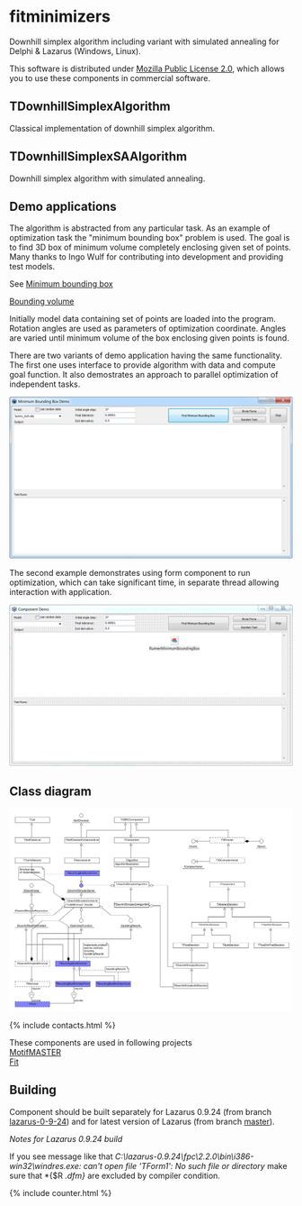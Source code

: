 # fitminimizers
Downhill simplex algorithm including variant with simulated annealing for Delphi & Lazarus (Windows, Linux). 

This software is distributed under [Mozilla Public License 2.0](https://www.mozilla.org/en-US/MPL/2.0/), which allows you to use these components in commercial software.

## TDownhillSimplexAlgorithm
Classical implementation of downhill simplex algorithm.

## TDownhillSimplexSAAlgorithm
Downhill simplex algorithm with simulated annealing.

## Demo applications
The algorithm is abstracted from any particular task.
As an example of optimization task the "minimum bounding box" problem is used.
The goal is to find 3D box of minimum volume completely enclosing given set of points.
Many thanks to Ingo Wulf for contributing into development and providing test models.

See
[Minimum bounding box](https://en.wikipedia.org/wiki/Minimum_bounding_box)

[Bounding volume](https://en.wikipedia.org/wiki/Bounding_volume)

Initially model data containing set of points are loaded into the program.
Rotation angles are used as parameters of optimization coordinate. 
Angles are varied until minimum volume of the box enclosing given points is found.

There are two variants of demo application having the same functionality. 
The first one uses interface to provide algorithm with data and compute goal function.
It also demostrates an approach to parallel optimization of independent tasks.

![Minimum Bounding Box Demo](assets/2019-11-29_10h53_34.png)

The second example demonstrates using form component to run optimization, which can
take significant time, in separate thread allowing interaction with application.

![Component Demo](assets/2019-11-29_14h11_17.png)

## Class diagram
![Class diagram](assets/classes.png)

{% include contacts.html %}

These components are used in following projects  
[MotifMASTER](http://motifmaster.sourceforge.net/)  
[Fit](https://dvmorozov.github.io/fit/)  

## Building

Component should be built separately for Lazarus 0.9.24 (from branch [lazarus-0-9-24](https://github.com/dvmorozov/fitminimizers/tree/lazarus-0-9-24))
and for latest version of Lazarus (from branch [master](https://github.com/dvmorozov/fitminimizers/tree/master)).

*Notes for Lazarus 0.9.24 build*

If you see message like that *C:\lazarus-0.9.24\fpc\2.2.0\bin\i386-win32\windres.exe: can't open file 'TForm1': No such file or directory* make sure that *{$R *.dfm}* are excluded by compiler condition.

{% include counter.html %}
